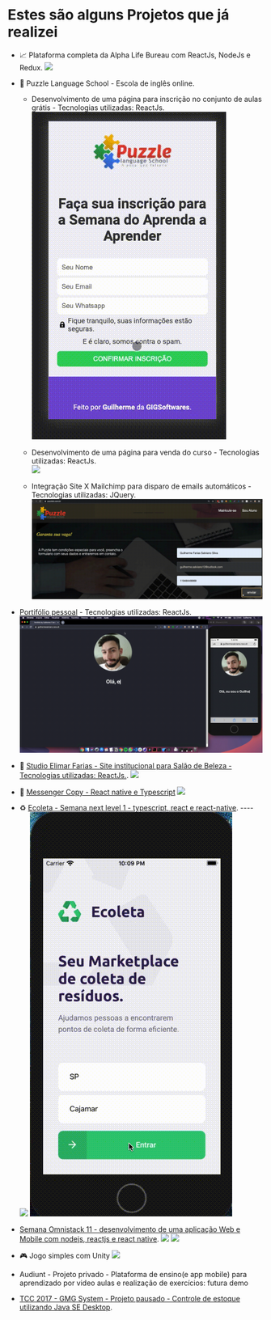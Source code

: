 # Estes são alguns Projetos que já realizei
- 📈 Plataforma completa da Alpha Life Bureau com ReactJs, NodeJs e Redux.
![](demo-gigprint.gif)

- 🧩 Puzzle Language School - Escola de inglês online.
  - Desenvolvimento de uma página para inscrição no conjunto de aulas grátis - Tecnologias utilizadas: ReactJs.
  ![](puzzlels-lp-captura-leads.gif)
  
  - Desenvolvimento de uma página para venda do curso - Tecnologias utilizadas: ReactJs.       
  ![](puzzlels-lp-matricula.gif)
  
  - Integração Site X Mailchimp para disparo de emails automáticos - Tecnologias utilizadas: JQuery.
  ![](puzzlels-integracao-site.gif)

- <a target="_blank" href="https://guilhermesalviano.now.sh/">Portifólio pessoal</a> - Tecnologias utilizadas: ReactJs.
![](demo-portifolio.gif)

- 💈 <a target="_blank" href="https://studio-elimar-farias.now.sh/">Studio Elimar Farias - Site institucional para Salão de Beleza - Tecnologias utilizadas: ReactJs.</a>.
![](demo-studio-elimar-farias.gif)

- 📝 <a target="_blank" href="https://github.com/Guibs1/mensseger-copy">Messenger Copy - React native e Typescript</a>
![](https://raw.githubusercontent.com/Guibs1/messenger-copy/master/messenger_copy.gif)

- ♻️ <a target="_blank" href="https://github.com/Guibs1/semana-next-level1">Ecoleta - Semana next level 1 - typescript, react e react-native</a>. ----
![](https://github.com/Guibs1/ecoleta/raw/master/ecoleta-web.gif)
![](https://github.com/Guibs1/ecoleta/raw/master/ecoleta-app.gif)

- <a target="_blank" href="https://github.com/Guibs1/to-be-hero">Semana Omnistack 11 - desenvolvimento de uma aplicação Web e Mobile com nodejs, reactjs e react native</a>.
![](https://github.com/Guibs1/to-be-hero/raw/master/to-be-hero-web.gif)
![](https://github.com/Guibs1/to-be-hero/raw/master/to-be-hero-app.gif)
<!-- Upload de arquivos - local e aws-s3 com nodejs - <a target="_blank" href="https://github.com/Guibs1/upload-files-nodejs-react">Ver</a>.-->

- 🎮 Jogo simples com Unity
![](Unity-2018.4.23f1-Personal-level1.gif)

- Audiunt - Projeto privado - Plataforma de ensino(e app mobile) para aprendizado por video aulas e realização de exercícios: futura demo

- <a target="_blank" href="https://github.com/Guibs1/TCC-Etec-2017/">TCC 2017 - GMG System - Projeto pausado - Controle de estoque utilizando Java SE Desktop</a>.
